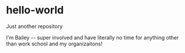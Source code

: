 # hello-world
Just another repository


I'm Bailey -- super involved and have literally no time for anything other than work school and my organizaitons! 
